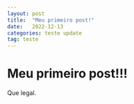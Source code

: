 ```yaml
---
layout: post
title:  "Meu primeiro post!"
date:   2022-12-13
categories: teste update
tag: teste
---
```


# Meu primeiro post!!!

Que legal.
